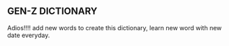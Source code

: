 

<html lang="en">
<head>
    <meta charset="UTF-8">
    <meta name="viewport" content="width=device-width, initial-scale=1.0">
    <title> learn new slang word </title>
</head>
<body>
    <h2> GEN-Z DICTIONARY </h2>
    <p>Adios!!!! add new words to create this dictionary, learn new word with new date everyday.  </p>
</body>
</html>
